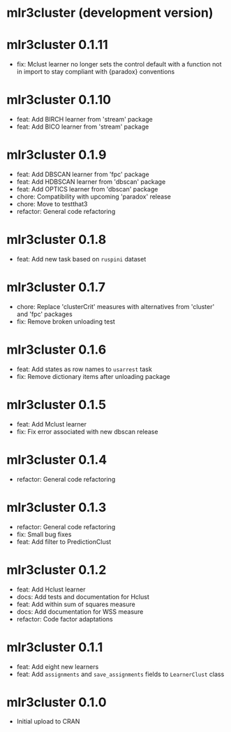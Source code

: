 # mlr3cluster (development version)

# mlr3cluster 0.1.11

* fix: Mclust learner no longer sets the control default with a function not in
  import to stay compliant with {paradox} conventions

# mlr3cluster 0.1.10

* feat: Add BIRCH learner from 'stream' package
* feat: Add BICO learner from 'stream' package

# mlr3cluster 0.1.9

* feat: Add DBSCAN learner from 'fpc' package
* feat: Add HDBSCAN learner from 'dbscan' package
* feat: Add OPTICS learner from 'dbscan' package
* chore: Compatibility with upcoming 'paradox' release
* chore: Move to testthat3
* refactor: General code refactoring

# mlr3cluster 0.1.8

* feat: Add new task based on `ruspini` dataset

# mlr3cluster 0.1.7

* chore: Replace 'clusterCrit' measures with alternatives from 'cluster' and 'fpc' packages
* fix: Remove broken unloading test

# mlr3cluster 0.1.6

* feat: Add states as row names to `usarrest` task
* fix: Remove dictionary items after unloading package

# mlr3cluster 0.1.5

* feat: Add Mclust learner
* fix: Fix error associated with new dbscan release

# mlr3cluster 0.1.4

* refactor: General code refactoring

# mlr3cluster 0.1.3

* refactor: General code refactoring
* fix: Small bug fixes
* feat: Add filter to PredictionClust

# mlr3cluster 0.1.2

* feat: Add Hclust learner
* docs: Add tests and documentation for Hclust
* feat: Add within sum of squares measure
* docs: Add documentation for WSS measure
* refactor: Code factor adaptations

# mlr3cluster 0.1.1

* feat: Add eight new learners
* feat: Add `assignments` and `save_assignments` fields to `LearnerClust` class

# mlr3cluster 0.1.0

* Initial upload to CRAN
